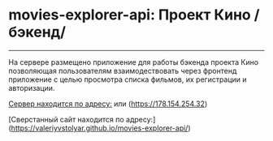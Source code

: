 # movies-explorer-api: Проект Кино /бэкенд/
__________________  
 
  На сервере размещено приложение для работы бэкенда проекта Кино позволяющая пользователям взаимодествовать через фронтенд приложение с целью просмотра списка фильмов, их регистрации и авторизации. 
 
[Сервер находится по адресу:](https://api.vvs-movie.nomoredomains.rocks) или (https://178.154.254.32) 

[Cверстанный сайт находится по адресу:] 
(https://valeriyvstolyar.github.io/movies-explorer-api/) 
